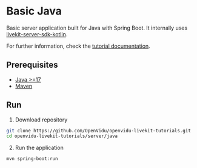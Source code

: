 # Basic Java

Basic server application built for Java with Spring Boot. It internally uses [livekit-server-sdk-kotlin](https://github.com/livekit/server-sdk-kotlin).

For further information, check the [tutorial documentation](https://livekit-tutorials.openvidu.io/basic/server/java).

## Prerequisites

-   [Java >=17](https://www.java.com/en/download/)
-   [Maven](https://maven.apache.org/download.cgi)

## Run

1. Download repository

```bash
git clone https://github.com/OpenVidu/openvidu-livekit-tutorials.git
cd openvidu-livekit-tutorials/server/java
```

2. Run the application

```bash
mvn spring-boot:run
```
